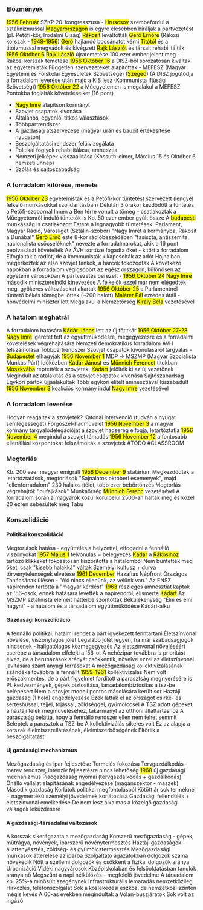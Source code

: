 ### Előzmények
<mark class="hltr-orange">1956 Február</mark> SZKP 20. kongresszusa - <mark class="hltr-cyan">Hruscsov</mark> szembefordul a sztálinizmussal
<mark class="hltr-green">Magyarországon</mark> is egyre élesebben bírálják a pártvezetést (pl. Petőfi-kör, Irodalmi Újság)
<mark class="hltr-cyan">Rákosit</mark> leváltották <mark class="hltr-cyan">Gerő Ernőre</mark> (Rákosi korszak - <mark class="hltr-orange">1948-1956</mark>)
<mark class="hltr-cyan">Gerő</mark> hajlandó bocsánatot kérni <mark class="hltr-cyan">Titótól</mark> és a titóizmussal megvádolt és kivégzett <mark class="hltr-cyan">Rajk Lászlót</mark> és társait rehabilitálták
<mark class="hltr-orange">1956 Október 6</mark> <mark class="hltr-cyan">Rajk László</mark> újratemetése
100 ezer ember jelent meg - Rákosi korszak temetése
<mark class="hltr-orange">1956 Október 16</mark> a DISZ-ből sorozatosan kiváltak az egyetemisták
Független szervezeteket alapítottak - MEFESZ (Magyar Egyetemi és Főiskolai Egyesületek Szövetsége) (<mark class="hltr-green">Szeged</mark>)
(A DISZ jogutódja a forradalom leverése után majd a KIS lesz (Kommunista Ifjúsági Szövetség))
<mark class="hltr-orange">1956 Október 22</mark> a Műegyetemen is megalakul a MEFESZ
Pontokba foglalták követeléseiket (16 pont)
- <mark class="hltr-cyan">Nagy Imre</mark> alapítson kormányt
- Szovjet csapatok kivonása
- Általános, egyenlő, titkos választások
- Többpártrendszer
- A gazdaság átszervezése (magyar urán és bauxit értékesítése nyugaton)
- Beszolgáltatási rendszer felülvizsgálata
- Politikai foglyok rehabilitálása, amnesztia
- Nemzeti jelképek visszaállítása (Kossuth-címer, Március 15 és Október 6 nemzeti ünnep)
- Szólás és sajtószabadság
### A forradalom kitörése, menete
<mark class="hltr-orange">1956 Október 23</mark> egyetemisták és a Petőfi-kör tüntetést szervezett (lengyel felkelő munkásokkal szolidaritásban)
Délután 3 órakor kezdődött a tüntetés a Petőfi-szobornál
Innen a Ben térre vonult a tömeg - csatlakoztak a Műegyetemről induló tüntetők is
Kb. 50 ezer ember gyűlt össze
A <mark class="hltr-green">budapesti</mark> munkásság is csatlakozott
Estére a legnagyobb tüntetések: Parlament, Magyar Rádió, Városliget (Sztálin-szobor)
"Nagy Imrét a kormányba, Rákosit a Dunába!"
<mark class="hltr-cyan">Gerő Ernő</mark> este 8-kor rádióbeszédében "fasiszta, antiszemita, nacionalista csőcseléknek" nevezte a forradalmárokat, akik a 16 pont beolvasását követelték
Az ÁVH sortüze fogadta őket - kitört a forradalom
Elfoglalták a rádiót, de a kommunisták kikapcsolták az adót
Hajnalban megérkeztek az első szovjet tankok, a harcok fokozódtak
A következő napokban a forradalom végigsöpört az egész országon, különösen az egyetemi városokban
A pártvezetés berezelt - <mark class="hltr-orange">1956 Október 24</mark> <mark class="hltr-cyan">Nagy Imre</mark> második miniszterelnöki kinevezése
A felkelők ezzel már nem elégedtek meg, gyökeres változásokat akartak
<mark class="hltr-orange">1956 Október 25</mark> a Parlamentnél tüntető békés tömegbe lőttek (~200 halott)
<mark class="hltr-cyan">Maléter Pál</mark> ezredes átáll - honvédelmi miniszter lett
Megalakul a Nemzetőrség <mark class="hltr-cyan">Király Béla</mark> vezetésével
### A hatalom meghátrál
A forradalom hatására <mark class="hltr-cyan">Kádár János</mark> lett az új főtitkár
<mark class="hltr-orange">1956 Október 27-28</mark> <mark class="hltr-cyan">Nagy Imre</mark> ígéretet tett az együttműködésre, megegyezésre és a forradalmi követelések végrehajtására
Nemzeti demokratikus forradalom
ÁVH felszámolása
Többpártrendszer
Szovjet csapatok kivonulásáról tárgyalás - <mark class="hltr-green">Budapestet</mark> elhagyják
<mark class="hltr-orange">1956 November 1</mark> MDP -> MSZMP (Magyar Szocialista Munkás Párt)
Időközben <mark class="hltr-cyan">Kádár Jánost</mark> és <mark class="hltr-cyan">Münnich Ferencet</mark> titokban <mark class="hltr-green">Moszkvába</mark> reptették a szovjetek, <mark class="hltr-cyan">Kádárt</mark> jelölték ki az új vezetőnek
Megindult az átalakítás és a szovjet csapatok kivonása
Sajtószabadság
Egykori pártok újjáalakultak
Több egykori elítélt amnesztiával kiszabadult
<mark class="hltr-orange">1956 November 3</mark> koalíciós kormány indul <mark class="hltr-cyan">Nagy Imre</mark> vezetésével
### A forradalom leverése
Hogyan reagáltak a szovjetek?
Katonai intervenció (tudván a nyugat semlegességét)
Forgószél-hadművelet
<mark class="hltr-orange">1956 November 3</mark> a magyar kormány tárgyalódelegációját a szovjet hadsereg elfogja, letartóztatja
<mark class="hltr-orange">1956 November 4</mark> megindul a szovjet támadás
<mark class="hltr-orange">1956 November 12</mark> a fontosabb ellenállási központokat felszámolták a szovjetek
#TODO #CLASSROOM 
### Megtorlás
Kb. 200 ezer magyar emigrált
<mark class="hltr-orange">1956 December 9</mark> statárium
Megkezdődtek a letartóztatások, megtorlások
"Sajnálatos októberi események", majd "ellenforradalom"
230 halálos ítélet, több ezer bebörtönzés
Megtorlás végrehajtói: "pufajkások"
Munkaőrség <mark class="hltr-cyan">Münnich Ferenc</mark> vezetésével
A forradalom során a magyarok közül körülbelül 2500-an haltak meg és közel 20 ezren sebesültek meg
Tabu
### Konszolidáció
#### Politikai konszolidáció
Megtorlások hatása - együttélés a helyzettel, elfogadni a fennálló viszonyokat
<mark class="hltr-orange">1957 Május 1</mark> felvonulás = belegyezés
<mark class="hltr-cyan">Kádár</mark> a <mark class="hltr-cyan">Rákosihoz</mark> tartozó klikkeket fokozatosan kiszorította a hatalomból
Nem büntették meg őket, csak "kisebb halakká" váltak
Személyi kultusz + durva törvénytelenségek elvetése
<mark class="hltr-orange">1961 December</mark> Hazafias Népfront Országos Tanácsának ülésén - "Aki nincs ellenünk, az velünk van."
Az ENSZ napirenden tartotta a "magyar kérdést"
<mark class="hltr-orange">1963</mark> részleges amnesztiát kaptak az '56-osok, ennek hatására levették a napirendről, elismerte <mark class="hltr-cyan">Kádárt</mark>
Az MSZMP sztálinista elemeit háttérbe szorították
Békülékenység
"Élni és élni hagyni" - a hatalom és a társadalom együttműködése
Kádári-alku
#### Gazdasági konszolidáció
A fennálló politikai, hatalmi rendet a párt igyekezett fenntartani
Életszínvonal növelése, viszonylagos jólét
Legalább jólét legyen, ha már szabadságjogok nincsenek - hallgatólagos közmegegyezés
Az életszínvonal növeléséért cserébe a társadalom elfelejti a '56-ot
A nehézipar továbbra is prioritást élvez, de a beruházások arányát csökkentik, növelve ezzel az életszínvonal javítására szánt anyagi forrásokat
A mezőgazdaság kollektivizálásának szándéka továbbra is fennállt
<mark class="hltr-orange">1959-1961</mark> kollektivizálás
Nem volt erőszakmentes, de a párt figyelmet fordított a parasztság megnyerésére is
Pl. kedvezmények, gépek biztosítása, társadalombiztosítás a tsz-be belépésért
Nem a szovjet modell pontos másolására került sor
Háztáji gazdaság (1 hold) engedélyezése
Ezek látták el az országot csirke- és sertéshússal, tejjel, tojással, zöldséggel, gyümölccsel
A TSZ adott gépeket a háztáji telek megműveléséhez, takarmányt az otthoni állattartáshoz
A parasztság belátta, hogy a fennálló rendszer ellen nem tehet semmit
Beléptek a parasztok a TSZ-be
A kollektivizálás sikeres volt
Ez az alapja a korszak élelmiszerellátásának, élelmiszerbőségének
Eltörlik a beszolgáltatást
#### Új gazdasági mechanizmus
Mezőgazdaság és ipar fejlesztése
Termelés fokozása
Tervgazdálkodás - merev rendszer, intenzív fejlesztésre nincs lehetőség
<mark class="hltr-orange">1968</mark> új gazdasági mechanizmus
Piacgazdaság nyomai (tervgazdálkodás + gazdálkodás)
Önálló vállalat alapításának engedélyezése (magánszektor - maszek)
Második gazdaság
Korlátok politikai megfontolásból
Kötött ár sok terméknél + nagymértékű személyi jövedelmek korlátozása
Gazdasági fellendülés + életszínvonal emelkedése
De nem lesz alkalmas a közelgő gazdasági válságok leküzdésére
#### A gazdasági-társadalmi változások
A korszak sikerágazata a mezőgazdaság
Korszerű mezőgazdaság - gépek, műtrágya, növények, iparszerű növénytermesztés
Háztáji gazdaságok - állattenyésztés, zöldség- és gyümölcstermesztés
Mezőgazdasági munkások átterelése az iparba
Szolgáltató ágazatokban dolgozók száma növekedik
Nőtt a szellemi dolgozók és csökkent a fizikai dolgozók aránya
Urbanizáció
Vidéki nagyvárosok
Középiskolában és felsőoktatásban tanulók aránya nő
Megszűnt a napi nélkülözés - megfelelő jövedelme
A társadalom kb. 25%-a minősült szegénynek
Infrastrukturális lemaradás nemzetközileg
Hírközlés, telefonszolgálat
Sok a közlekedési eszköz, de nemzetközi szinten mégis kevés
A 60-as években megindultak a Volán-buszjáratok
Sok volt az ingázó
